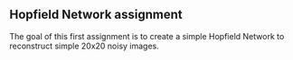 ## Hopfield Network assignment

The goal of this first assignment is to create a simple Hopfield Network to reconstruct
simple 20x20 noisy images.
